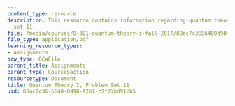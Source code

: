 ```yaml
---
content_type: resource
description: This resource contains information regarding quantum theory I, problem
  set 11.
file: /media/courses/8-321-quantum-theory-i-fall-2017/88ac7c3656400d98f2b1c7f27bd91cb5_MIT8_321F17_Pset11.pdf
file_type: application/pdf
learning_resource_types:
- Assignments
ocw_type: OCWFile
parent_title: Assignments
parent_type: CourseSection
resourcetype: Document
title: Quantum Theory I, Problem Set 11
uid: 88ac7c36-5640-0d98-f2b1-c7f27bd91cb5
---
```


